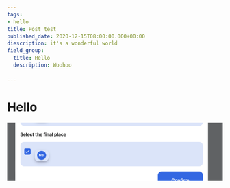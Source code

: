 ```yaml
---
tags:
- hello
title: Post test
published_date: 2020-12-15T08:00:00.000+00:00
diescription: it's a wonderful world
field_group:
  title: Hello
  description: Woohoo

---
```

# Hello

<div class="yo">

![](/uploads/screen-shot-2021-03-16-at-9-46-45-am.png)</div>